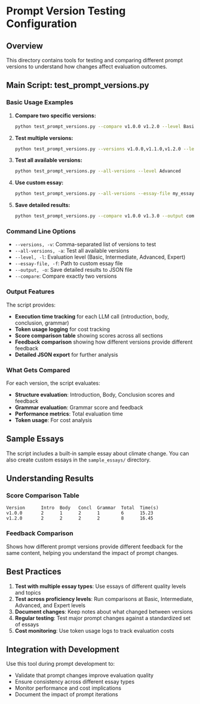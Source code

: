 # Prompt Version Testing Configuration

## Overview
This directory contains tools for testing and comparing different prompt versions to understand how changes affect evaluation outcomes.

## Main Script: test_prompt_versions.py

### Basic Usage Examples

1. **Compare two specific versions:**
   ```bash
   python test_prompt_versions.py --compare v1.0.0 v1.2.0 --level Basic
   ```

2. **Test multiple versions:**
   ```bash
   python test_prompt_versions.py --versions v1.0.0,v1.1.0,v1.2.0 --level Intermediate
   ```

3. **Test all available versions:**
   ```bash
   python test_prompt_versions.py --all-versions --level Advanced
   ```

4. **Use custom essay:**
   ```bash
   python test_prompt_versions.py --all-versions --essay-file my_essay.txt --level Expert
   ```

5. **Save detailed results:**
   ```bash
   python test_prompt_versions.py --compare v1.0.0 v1.3.0 --output comparison_results.json
   ```

### Command Line Options

- `--versions, -v`: Comma-separated list of versions to test
- `--all-versions, -a`: Test all available versions
- `--level, -l`: Evaluation level (Basic, Intermediate, Advanced, Expert)
- `--essay-file, -f`: Path to custom essay file
- `--output, -o`: Save detailed results to JSON file
- `--compare`: Compare exactly two versions

### Output Features

The script provides:
- **Execution time tracking** for each LLM call (introduction, body, conclusion, grammar)
- **Token usage logging** for cost tracking
- **Score comparison table** showing scores across all sections
- **Feedback comparison** showing how different versions provide different feedback
- **Detailed JSON export** for further analysis

### What Gets Compared

For each version, the script evaluates:
- **Structure evaluation**: Introduction, Body, Conclusion scores and feedback
- **Grammar evaluation**: Grammar score and feedback
- **Performance metrics**: Total evaluation time
- **Token usage**: For cost analysis

## Sample Essays

The script includes a built-in sample essay about climate change. You can also create custom essays in the `sample_essays/` directory.

## Understanding Results

### Score Comparison Table
```
Version      Intro  Body   Concl  Grammar  Total  Time(s)
v1.0.0       2      1      2      1        6      15.23
v1.2.0       2      2      2      2        8      16.45
```

### Feedback Comparison
Shows how different prompt versions provide different feedback for the same content, helping you understand the impact of prompt changes.

## Best Practices

1. **Test with multiple essay types**: Use essays of different quality levels and topics
2. **Test across proficiency levels**: Run comparisons at Basic, Intermediate, Advanced, and Expert levels
3. **Document changes**: Keep notes about what changed between versions
4. **Regular testing**: Test major prompt changes against a standardized set of essays
5. **Cost monitoring**: Use token usage logs to track evaluation costs

## Integration with Development

Use this tool during prompt development to:
- Validate that prompt changes improve evaluation quality
- Ensure consistency across different essay types
- Monitor performance and cost implications
- Document the impact of prompt iterations